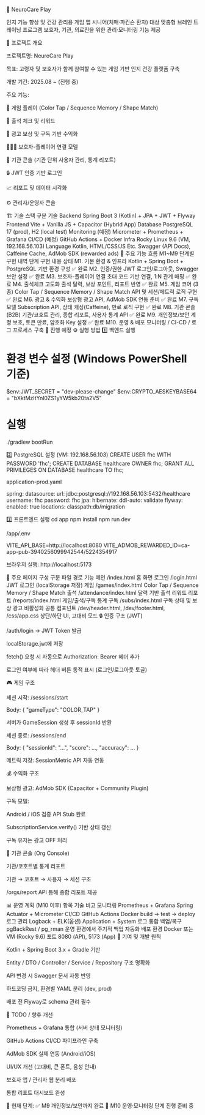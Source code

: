 🧠 NeuroCare Play

인지 기능 향상 및 건강 관리용 게임 앱
시니어(치매·파킨슨 환자) 대상 맞춤형 브레인 트레이닝 프로그램
보호자, 기관, 의료진을 위한 관리·모니터링 기능 제공

📌 프로젝트 개요

프로젝트명: NeuroCare Play

목표: 고령자 및 보호자가 함께 참여할 수 있는 게임 기반 인지 건강 플랫폼 구축

개발 기간: 2025.08 ~ (진행 중)

주요 기능:

🧩 게임 플레이 (Color Tap / Sequence Memory / Shape Match)

📅 출석 체크 및 리워드

🎁 광고 보상 및 구독 기반 수익화

👨‍👩‍👧 보호자-플레이어 연결 모델

🏢 기관 콘솔 (기관 단위 사용자 관리, 통계 리포트)

🔒 JWT 인증 기반 로그인

📈 리포트 및 데이터 시각화

⚙️ 관리자/운영자 콘솔

🏗️ 기술 스택
구분	기술
Backend	Spring Boot 3 (Kotlin) + JPA + JWT + Flyway
Frontend	Vite + Vanilla JS + Capacitor (Hybrid App)
Database	PostgreSQL 17 (prod), H2 (local test)
Monitoring (예정)	Micrometer + Prometheus + Grafana
CI/CD (예정)	GitHub Actions + Docker
Infra	Rocky Linux 9.6 (VM, 192.168.56.103)
Language	Kotlin, HTML/CSS/JS
Etc.	Swagger (API Docs), Caffeine Cache, AdMob SDK (rewarded ads)
🧩 주요 기능 흐름
M1~M9 단계별 구현 내역
단계	구현 내용	상태
M1. 기본 환경 & 인프라	Kotlin + Spring Boot + PostgreSQL 기반 환경 구성	✅ 완료
M2. 인증/권한	JWT 로그인/로그아웃, Swagger 보안 설정	✅ 완료
M3. 보호자-플레이어 연결	초대 코드 기반 연결, 1:N 관계 매핑	✅ 완료
M4. 출석체크 고도화	출석 달력, 보상 포인트, 리포트 반영	✅ 완료
M5. 게임 코어 (3종)	Color Tap / Sequence Memory / Shape Match API 및 세션/메트릭 로직 구현	✅ 완료
M6. 광고 & 수익화	보상형 광고 API, AdMob SDK 연동 준비	✅ 완료
M7. 구독 모델	Subscription API, 상태 캐싱(Caffeine), 만료 로직 구현	✅ 완료
M8. 기관 콘솔 (B2B)	기관/코호트 관리, 종합 리포트, 사용자 통계 API	✅ 완료
M9. 개인정보/보안	계정 보호, 토큰 만료, 암호화 Key 설정	✅ 완료
M10. 운영 & 배포	모니터링 / CI-CD / 로그 프로세스 구축	🚧 진행 예정
⚙️ 실행 방법
1️⃣ 백엔드 실행
# 환경 변수 설정 (Windows PowerShell 기준)
$env:JWT_SECRET = "dev-please-change"
$env:CRYPTO_AESKEYBASE64 = "bXktMzItYnl0ZS1yYW5kb20ta2V5"

# 실행
./gradlew bootRun

2️⃣ PostgreSQL 설정 (VM: 192.168.56.103)
CREATE USER fhc WITH PASSWORD 'fhc';
CREATE DATABASE healthcare OWNER fhc;
GRANT ALL PRIVILEGES ON DATABASE healthcare TO fhc;


application-prod.yaml

spring:
  datasource:
    url: jdbc:postgresql://192.168.56.103:5432/healthcare
    username: fhc
    password: fhc
  jpa:
    hibernate:
      ddl-auto: validate
  flyway:
    enabled: true
    locations: classpath:db/migration

3️⃣ 프론트엔드 실행
cd app
npm install
npm run dev


/app/.env

VITE_API_BASE=http://localhost:8080
VITE_ADMOB_REWARDED_ID=ca-app-pub-3940256099942544/5224354917


브라우저 실행: http://localhost:5173

🧠 주요 페이지 구성
구분	파일 경로	기능
메인	/index.html	홈 화면
로그인	/login.html	JWT 로그인 (localStorage 저장)
게임	/games/index.html	Color Tap / Sequence Memory / Shape Match
출석	/attendance/index.html	달력 기반 출석 리워드
리포트	/reports/index.html	게임/출석/구독 통계
구독	/subs/index.html	구독 상태 및 보상 광고 비활성화
공통 컴포넌트	/dev/header.html, /dev/footer.html, /css/app.css	상단/하단 UI, 고대비 모드
🔒 인증 구조 (JWT)

/auth/login → JWT Token 발급

localStorage.jwt에 저장

fetch() 요청 시 자동으로 Authorization: Bearer <token> 헤더 추가

로그인 여부에 따라 헤더 버튼 동적 표시 (로그인/로그아웃 토글)

🎮 게임 구조

세션 시작: /sessions/start

Body: { "gameType": "COLOR_TAP" }

서버가 GameSession 생성 후 sessionId 반환

세션 종료: /sessions/end

Body: { "sessionId": "...", "score": ..., "accuracy": ... }

메트릭 저장: SessionMetric API 자동 연동

💰 수익화 구조

보상형 광고: AdMob SDK (Capacitor + Community Plugin)

구독 모델:

Android / iOS 검증 API Stub 완료

SubscriptionService.verify() 기반 상태 갱신

구독 유저는 광고 OFF 처리

🏢 기관 콘솔 (Org Console)

기관/코호트별 통계 리포트

기관 → 코호트 → 사용자 → 세션 구조

/orgs/report API 통해 종합 리포트 제공

📊 운영 계획 (M10 이후)
항목	기술	비고
모니터링	Prometheus + Grafana	Spring Actuator + Micrometer
CI/CD	GitHub Actions	Docker build → test → deploy
로그 관리	Logback + ELK(옵션)	Application + System 로그 통합
백업/복구	pgBackRest / pg_rman	운영 환경에서 주기적 백업 자동화
배포 환경	Docker 또는 VM (Rocky 9.6)	포트 8080 (API), 5173 (App)
👥 기여 및 개발 원칙

Kotlin + Spring Boot 3.x + Gradle 기반

Entity / DTO / Controller / Service / Repository 구조 명확화

API 변경 시 Swagger 문서 자동 반영

하드코딩 금지, 환경별 YAML 분리 (dev, prod)

배포 전 Flyway로 schema 관리 필수

🧾 TODO / 향후 개선

 Prometheus + Grafana 통합 (서버 상태 모니터링)

 GitHub Actions CI/CD 파이프라인 구축

 AdMob SDK 실제 연동 (Android/iOS)

 UI/UX 개선 (고대비, 큰 폰트, 음성 안내)

 보호자 앱 / 관리자 웹 분리 배포

 통합 리포트 대시보드 완성

📅 현재 단계:
✅ M9 개인정보/보안까지 완료
🚧 M10 운영·모니터링 단계 진행 준비 중
